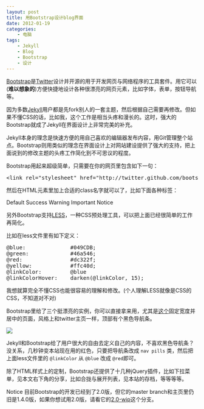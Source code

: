 ```yaml
--- 
layout: post
title: 用Bootstrap设计blog界面
date: 2012-01-19
categories:
    - 电脑
tags:
    - Jekyll
    - Blog
    - Bootstrap
    - 设计
---
```

[Bootstrap](http://twitter.github.com/bootstrap/)是[Twitter](https://twitter.com)设计并开源的用于开发网页与网络程序的工具套件。用它可以(**难以想象的**)方便快捷地设计各种很漂亮的网页元素，比如字体，表单，按钮导航等。

因为多数[Jekyll](https://github.com/mojombo/jekyll)用户都是先fork别人的一套主题，然后根据自己需要再修改。但如果不懂CSS的话，比如我，这个工作是相当头疼和漫长的。这时，强大的Bootstrap就成了Jekyll在界面设计上非常完美的补充。

Jekyll本身的理念是快速方便的用自己喜欢的编辑器发布内容，用Git管理整个站点。Bootstrap则用类似的理念在界面设计上对网站建设提供了强大的支持，把上面说到的修改主题的头疼工作简化到不可思议的程度。

Bootstrap用起来超级简单，只需要在你的网页里包含如下一句：

<pre class="prettyprint">
&lt;link rel="stylesheet" href="http://twitter.github.com/bootstrap/assets/css/bootstrap.min.css"&gt;
</pre>

然后在HTML元素里加上合适的class名字就可以了，比如下面各种标签：

<span class="label">Default</span> <span class="label success">Success</span> <span class="label warning">Warning</span> <span class="label important">Important</span> <span class="label notice">Notice</span>

另外Bootstrap支持[LESS](http://lesscss.org/)，一种CSS预处理工具，可以把上面已经很简单的工作再简化。

比如在less文件里有如下定义：

<pre class="prettyprint">
@blue:              #049CDB;
@green:             #46a546;
@red:               #dc322f;
@yellow:            #ffc40d;
@linkColor:         @blue
@linkColorHover:    darken(@linkColor, 15);
</pre>

我想就算完全不懂CSS也能很容易的理解和修改。(个人理解LESS就像是CSS的CSS，不知道对不对)

Bootstrap里给了三个挺漂亮的实例，你可以直接拿来用，尤其是[这个](http://twitter.github.com/bootstrap/examples/container-app.html)固定宽度并居中的页面，风格上和twitter主页一样，顶部有个黑色导航条。

![](https://lh3.googleusercontent.com/-QO0oNYoziVA/TxjKcvnQvfI/AAAAAAABixY/sTK3w74GnfU/s800/Screen%252520Shot%2525202012-01-19%252520at%2525208.58.15%252520PM.png)

Jekyll和Bootstrap给了用户很大的自由去定义自己的内容，不喜欢黑色导航条？没关系，几秒钟变本站现在用的红色，只要把导航条改成 `nav pills` 类，然后把上面less文件里的 `@linkColor` 从 `@blue` 改成 `@red`即可。

除了HTML样式上的定制，Bootstrap还提供了十几种jQuery插件，比如下拉菜单，见本文右下角的分享，比如合拢与展开列表，见本站的存档，等等等等。

<span class="label notice">Notice</span> 目前Bootstrap的开发已经到了2.0版，但它的master branch和主页里仍旧是1.4.0版，如果你想试用2.0版，请看它的[2.0-wip](https://github.com/twitter/bootstrap/tree/2.0-wip)这个分支。